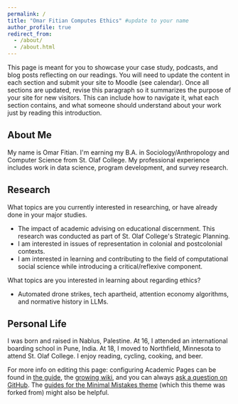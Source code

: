 ```yaml
---
permalink: /
title: "Omar Fitian Computes Ethics" #update to your name
author_profile: true
redirect_from: 
  - /about/
  - /about.html
---
```


This page is meant for you to showcase your case study, podcasts, and blog posts reflecting on our readings. You will need to update the content in each section and submit your site to Moodle (see calendar). Once all sections are updated, revise this paragraph so it summarizes the purpose of your site for new visitors. This can include how to navigate it, what each section contains, and what someone should understand about your work just by reading this introduction.


About Me
---
My name is Omar Fitian. I'm earning my B.A. in Sociology/Anthropology and Computer Science from St. Olaf College. My professional experience includes work in data science, program development, and survey research.

Research 
---
What topics are you currently interested in researching, or have already done in your major studies.
- The impact of academic advising on educational discernment. This research was conducted as part of St. Olaf College's Strategic Planning.
- I am interested in issues of representation in colonial and postcolonial contexts.
- I am interested in learning and contributing to the field of computational social science while introducing a critical/reflexive component.

What topics are you interested in learning about regarding ethics?
- Automated drone strikes, tech apartheid, attention economy algorithms, and normative history in LLMs.

Personal Life
---
I was born and raised in Nablus, Palestine. At 16, I attended an international boarding school in Pune, India. At 18, I moved to Northfield, Minnesota to attend St. Olaf College. I enjoy reading, cycling, cooking, and beer.


For more info on editing this page: configuring Academic Pages can be found in [the guide](https://academicpages.github.io/markdown/), the [growing wiki](https://github.com/academicpages/academicpages.github.io/wiki), and you can always [ask a question on GitHub](https://github.com/academicpages/academicpages.github.io/discussions). The [guides for the Minimal Mistakes theme](https://mmistakes.github.io/minimal-mistakes/docs/configuration/) (which this theme was forked from) might also be helpful.
